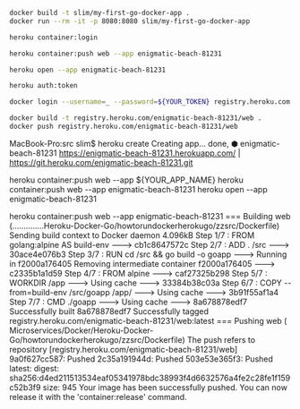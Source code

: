```bash
docker build -t slim/my-first-go-docker-app .
docker run --rm -it -p 8080:8080 slim/my-first-go-docker-app

heroku container:login

heroku container:push web --app enigmatic-beach-81231

heroku open --app enigmatic-beach-81231

heroku auth:token

docker login --username=_ --password=${YOUR_TOKEN} registry.heroku.com

docker build -t registry.heroku.com/enigmatic-beach-81231/web .
docker push registry.heroku.com/enigmatic-beach-81231/web
```

MacBook-Pro:src slim$ heroku create
Creating app... done, ⬢ enigmatic-beach-81231
https://enigmatic-beach-81231.herokuapp.com/ | https://git.heroku.com/enigmatic-beach-81231.git


heroku container:push web --app ${YOUR_APP_NAME}
heroku container:push web --app enigmatic-beach-81231
heroku open --app enigmatic-beach-81231

 heroku container:push web --app enigmatic-beach-81231
=== Building web (..............Heroku-Docker-Go/howtorundockerherokugo/zzsrc/Dockerfile)
Sending build context to Docker daemon  4.096kB
Step 1/7 : FROM golang:alpine AS build-env
---> cb1c8647572c
Step 2/7 : ADD . /src
---> 30ace4e076b3
Step 3/7 : RUN cd /src && go build -o goapp
---> Running in f2000a176405
Removing intermediate container f2000a176405
---> c2335b1a1d59
Step 4/7 : FROM alpine
---> caf27325b298
Step 5/7 : WORKDIR /app
---> Using cache
---> 33384b38c03a
Step 6/7 : COPY --from=build-env /src/goapp /app/
---> Using cache
---> 3b91f55af1a4
Step 7/7 : CMD ./goapp
---> Using cache
---> 8a678878edf7
Successfully built 8a678878edf7
Successfully tagged registry.heroku.com/enigmatic-beach-81231/web:latest
=== Pushing web ( Microservices/Docker/Heroku-Docker-Go/howtorundockerherokugo/zzsrc/Dockerfile)
The push refers to repository [registry.heroku.com/enigmatic-beach-81231/web]
9a0f627cc587: Pushed 
2c35a191944d: Pushed 
503e53e365f3: Pushed 
latest: digest: sha256:d4ed211513534eaf05341978bdc38993f4d6632576a4fe2c28fe1f159c52b3f9 size: 945
Your image has been successfully pushed. You can now release it with the 'container:release' command.

